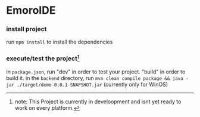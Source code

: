 # EmoroIDE
### install project

run 
`npm install`
to install the dependencies

### execute/test the project[^1]

in `package.json`, run "dev" in order to test your project. "build" in order to build it.
in the `backend` directory, run `mvn clean compile package && java -jar ./target/demo-0.0.1-SNAPSHOT.jar` (currently only for WinOS)



[^1]: note: This Project is currently in develoopment and isnt yet ready to work on every platform. 
